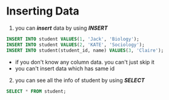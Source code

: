 # Inserting Data

1. you can ***insert*** data by using ***INSERT***

```sql
INSERT INTO student VALUES(1, 'Jack', 'Biology');
INSERT INTO student VALUES(2, 'KATE', 'Sociology');
INSERT INTO student(student_id, name) VALUES(3, 'Claire');
```
* if you don't know any column data. you can't just skip it
* you can't insert data which has same id

2. you can see all the info of student by using ***SELECT***

```sql
SELECT * FROM student;
```
